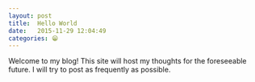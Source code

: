 ```yaml
---
layout: post
title:  Hello World
date:   2015-11-29 12:04:49
categories: 😁
---
```


<p>Welcome to my blog! This site will host my thoughts for the foreseeable future. I will try to post as frequently as possible.</p>

